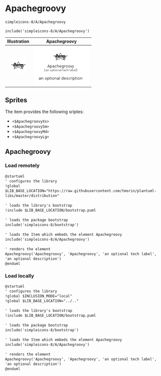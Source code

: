 # Apachegroovy


```text
simpleicons-8/A/Apachegroovy
```

```text
include('simpleicons-8/A/Apachegroovy')
```



| Illustration | Apachegroovy |
| :---: | :---: |
| ![illustration for Illustration](../../simpleicons-8/A/Apachegroovy.png) | ![illustration for Apachegroovy](../../simpleicons-8/A/Apachegroovy.Local.png) |



## Sprites
The item provides the following sriptes:

- `<$ApachegroovyXs>`
- `<$ApachegroovySm>`
- `<$ApachegroovyMd>`
- `<$ApachegroovyLg>`





## Apachegroovy

### Load remotely
```plantuml
@startuml
' configures the library
!global $LIB_BASE_LOCATION="https://raw.githubusercontent.com/tmorin/plantuml-libs/master/distribution"

' loads the library's bootstrap
!include $LIB_BASE_LOCATION/bootstrap.puml

' loads the package bootstrap
include('simpleicons-8/bootstrap')

' loads the Item which embeds the element Apachegroovy
include('simpleicons-8/A/Apachegroovy')

' renders the element
Apachegroovy('Apachegroovy', 'Apachegroovy', 'an optional tech label', 'an optional description')
@enduml
```

### Load locally
```plantuml
@startuml
' configures the library
!global $INCLUSION_MODE="local"
!global $LIB_BASE_LOCATION="../.."

' loads the library's bootstrap
!include $LIB_BASE_LOCATION/bootstrap.puml

' loads the package bootstrap
include('simpleicons-8/bootstrap')

' loads the Item which embeds the element Apachegroovy
include('simpleicons-8/A/Apachegroovy')

' renders the element
Apachegroovy('Apachegroovy', 'Apachegroovy', 'an optional tech label', 'an optional description')
@enduml
```

